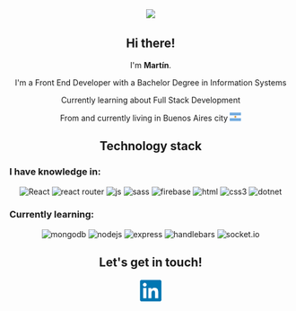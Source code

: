 <section>
	<div id="header" align="center">
		<img width="150" src="https://media.giphy.com/media/jdPMeyv9rn0hZHh8n9/giphy.gif"/>
	</div>
	<div align="center">
		<h1> Hi there! </h1>
		<p>I'm <b>Martín</b>.</p>
		<p>I'm a Front End Developer with a Bachelor Degree in Information Systems</p>
		<p>Currently learning about Full Stack Development</p>
		<p>From and currently living in Buenos Aires city <img src="https://raw.githubusercontent.com/lipis/flag-icons/6ace9c47679ff2eb91cbc793fa8f922af32e3320/flags/4x3/ar.svg" width="20"/></p>
	</div>
</section>

<section>
	<div align="center">
		<h2>Technology stack</h2>
	</div>
	<h3>I have knowledge in:</h3>
	<div align="center">
		<img src="https://img.shields.io/badge/React-20232A?style=for-the-badge&logo=react&logoColor=61DAFB" title="React" alt="React" />
		<img src="https://img.shields.io/badge/React_Router-CA4245?style=for-the-badge&logo=react-router&logoColor=white" title="React router" alt="react router"/>
		<img src="https://img.shields.io/badge/JavaScript-323330?style=for-the-badge&logo=javascript&logoColor=F7DF1E" title="Javascript" alt="js" />
		<img src="https://img.shields.io/badge/Sass-CC6699?style=for-the-badge&logo=sass&logoColor=white" title="SASS" alt="sass" />
		<img src="https://img.shields.io/badge/firebase-ffca28?style=for-the-badge&logo=firebase&logoColor=black" title="Firebase" alt="firebase" />
		<img src="https://img.shields.io/badge/HTML5-E34F26?style=for-the-badge&logo=html5&logoColor=white" title="HTML5" alt="html" />
		<img src="https://img.shields.io/badge/CSS3-1572B6?style=for-the-badge&logo=css3&logoColor=white" title="CSS3" alt="css3" />
		<img src="https://img.shields.io/badge/.NET-512BD4?style=for-the-badge&logo=dotnet&logoColor=white" title="DotNet" alt="dotnet" />
	</div>
	<h3>Currently learning:</h3>
	<div align="center">
		<img src="https://img.shields.io/badge/MongoDB-4EA94B?style=for-the-badge&logo=mongodb&logoColor=white" alt="mongodb" />
		<img src="https://img.shields.io/badge/Node.js-339933?style=for-the-badge&logo=nodedotjs&logoColor=white" alt="nodejs"/>
		<img src="https://img.shields.io/badge/Express.js-000000?style=for-the-badge&logo=express&logoColor=white" title="Express.js" alt="express" />
		<img src="https://img.shields.io/badge/Handlebars.js-f0772b?style=for-the-badge&logo=handlebarsdotjs&logoColor=black" title="Handlebars" alt="handlebars"/>
		<img src="https://img.shields.io/badge/Socket.io-010101?&style=for-the-badge&logo=Socket.io&logoColor=white" title="Socket.io" alt="socket.io"/>
	</div>
</section>

<section>
	<div align="center">
		<h2>Let's get in touch!</h2>
		<a href="https://www.linkedin.com/in/martinlpacheco">
			<img src="https://raw.githubusercontent.com/devicons/devicon/1119b9f84c0290e0f0b38982099a2bd027a48bf1/icons/linkedin/linkedin-original.svg" title="LinkedIn" alt="linkedin" height="40" width="40"/>
		</a>
	</div>
</section>

